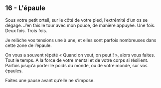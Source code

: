 ## 16 - L'épaule

Sous votre petit orteil, sur le côté de votre pied, l’extrémité d’un os se dégage. J’en fais le tour avec mon pouce, de manière appuyée. Une fois. Deux fois. Trois fois.

Je relâche vos tensions une à une, et elles sont parfois nombreuses dans cette zone de l’épaule.
 
On vous a souvent répété « Quand on veut, on peut ! », alors vous faites. Tout le temps. A la force de votre mental et de votre corps si résilient. Parfois jusqu’à porter le poids du monde, ou de votre monde, sur vos épaules.

Faites une pause avant qu’elle ne s’impose.
